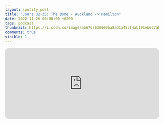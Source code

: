 ```yaml
---
layout: spotify_post
title: "Jours 32-35: The Dome - Auckland -> Hamilton"
date: 2022-11-26 00:00:00 +0200
tags: podcast
thumbnail: https://i.scdn.co/image/ab6765630000ba8ad1a453f4ab191eb667ab6236
comments: true
visible: 1
---
```



<iframe style="border-radius:12px"
src="https://open.spotify.com/embed/episode/5XSJNDNbUwvdJ0jwrBxKXQ?utm_source=generator"
width="100%" height="232" frameBorder="0" allowfullscreen=""
allow="autoplay; clipboard-write; encrypted-media; fullscreen; picture-in-picture"></iframe>
